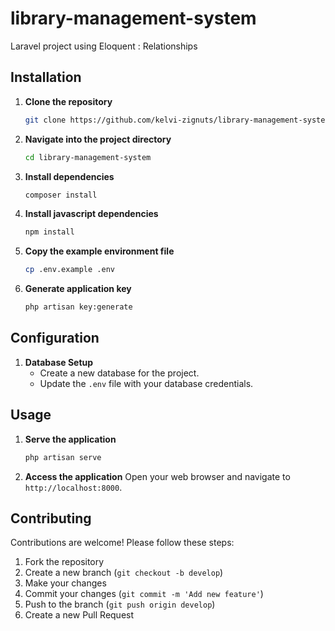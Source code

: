 # library-management-system
Laravel project using Eloquent : Relationships 

## Installation
1. **Clone the repository**
   ```bash
   git clone https://github.com/kelvi-zignuts/library-management-system.git
   ```
2. **Navigate into the project directory**
   ```bash
   cd library-management-system
   ```
3. **Install dependencies**
   ```bash
   composer install
   ```
4. **Install javascript dependencies**
   ```bash
   npm install
   ```
5. **Copy the example environment file**
   ```bash
   cp .env.example .env
   ```
6. **Generate application key**
   ```bash
   php artisan key:generate
   ```

## Configuration
1. **Database Setup**
   - Create a new database for the project.
   - Update the `.env` file with your database credentials.

## Usage
1. **Serve the application**
   ```bash
   php artisan serve
   ```
2. **Access the application**
   Open your web browser and navigate to `http://localhost:8000`.
## Contributing
Contributions are welcome! Please follow these steps:
1. Fork the repository
2. Create a new branch (`git checkout -b develop`)
3. Make your changes
4. Commit your changes (`git commit -m 'Add new feature'`)
5. Push to the branch (`git push origin develop`)
6. Create a new Pull Request
